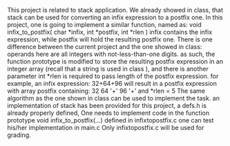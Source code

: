 This project is related to stack application.
We already showed in class, that stack can be used for converting an infix expression to a postfix one. In this project, one is going to implement a similar function, named as:
void infix_to_postfix( char *infix, int *postfix, int *rlen )
infix contains the infix expression, while postfix will hold the resulting postfix one.
There is one difference between the current project and the one showed in class: operands here are all integers with not-less-than-one digits.
as such, the function prototype is modified to store the resulting postfix expression in an integer array (recall that a string is used in class ), and there is another parameter int *rlen is required to pass length of the postfix expression.
for example, an infix expression: 32+64+96 will result in a postfix expression with array postfix containing: 32 64 '+' 96 '+' and *rlen = 5
The same algorithm as the one shown in class can be used to implement the task. 
an implementation of stack has been provided for this project, 
a defs.h is already properly defined,
One needs to implement code in the function prototype void infix_to_postfix(...) defined in infixtopostfix.c
one can test his/her implementation in main.c
Only infixtopostfix.c will be used for grading.
